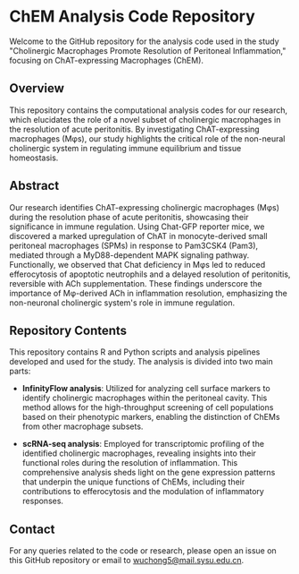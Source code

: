 # ChEM Analysis Code Repository
Welcome to the GitHub repository for the analysis code used in the study "Cholinergic Macrophages Promote Resolution of Peritoneal Inflammation," focusing on ChAT-expressing Macrophages (ChEM).

## Overview
This repository contains the computational analysis codes for our research, which elucidates the role of a novel subset of cholinergic macrophages in the resolution of acute peritonitis. By investigating ChAT-expressing macrophages (Mφs), our study highlights the critical role of the non-neural cholinergic system in regulating immune equilibrium and tissue homeostasis.

## Abstract
Our research identifies ChAT-expressing cholinergic macrophages (Mφs) during the resolution phase of acute peritonitis, showcasing their significance in immune regulation. Using Chat-GFP reporter mice, we discovered a marked upregulation of ChAT in monocyte-derived small peritoneal macrophages (SPMs) in response to Pam3CSK4 (Pam3), mediated through a MyD88-dependent MAPK signaling pathway. Functionally, we observed that Chat deficiency in Mφs led to reduced efferocytosis of apoptotic neutrophils and a delayed resolution of peritonitis, reversible with ACh supplementation. These findings underscore the importance of Mφ-derived ACh in inflammation resolution, emphasizing the non-neuronal cholinergic system's role in immune regulation.

## Repository Contents
This repository contains R and Python scripts and analysis pipelines developed and used for the study. The analysis is divided into two main parts:

- **InfinityFlow analysis**: Utilized for analyzing cell surface markers to identify cholinergic macrophages within the peritoneal cavity. This method allows for the high-throughput screening of cell populations based on their phenotypic markers, enabling the distinction of ChEMs from other macrophage subsets.

- **scRNA-seq analysis**: Employed for transcriptomic profiling of the identified cholinergic macrophages, revealing insights into their functional roles during the resolution of inflammation. This comprehensive analysis sheds light on the gene expression patterns that underpin the unique functions of ChEMs, including their contributions to efferocytosis and the modulation of inflammatory responses.

## Contact
For any queries related to the code or research, please open an issue on this GitHub repository or email to wuchong5@mail.sysu.edu.cn.
